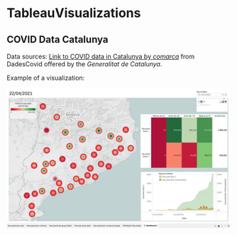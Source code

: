 # TableauVisualizations

## COVID Data Catalunya
Data sources: [Link to COVID data in Catalunya by _comarca_](https://dadescovid.cat/static/csv/comarques_diari_total_pob.zip) from DadesCovid offered by the _Generalitat de Catalunya_.

Example of a visualization: 

![alt text](https://github.com/sarabase/TableauVisualizations/blob/main/COVID_vaccination_catalunya/images/dashboardImage.png "Main dashboard image")
